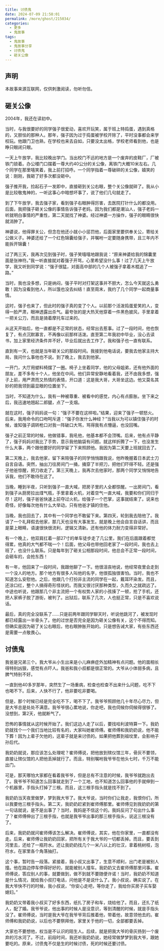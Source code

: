 ```yaml
---
title: 讨债鬼
date: 2024-07-09 21:58:01
permalink: /more/ghost/215034/
categories:
  - 更多
  - 鬼故事
tags:
  - 鬼故事
  - 鬼故事分享
  - 讨债鬼
  - 砸关公像
---
```


## 声明

本故事来源互联网，仅供刺激阅读，勿听勿信。

<InArticleAdsense
    data-ad-client="ca-pub-1725717718088510"
    data-ad-slot="7426219401">
</InArticleAdsense>

<!-- more -->

## 砸关公像

2004年，我还在读初中。

当时，与我很要好的同学强子很爱动，喜欢开玩笑，属于班上特捣蛋，遇到真格的，又胆怯的那种人。那年，强子因为过于捣蛋被学校开除了，平时没事都会来学校玩。他跟门卫也熟，在学校也来去自如，只要没太出格，学校老师看到他，也是睁只眼闭只眼。

一天上午放学，我比较晚出学门。当出校门不远的地方是一个废弃的皮鞋厂，厂被铁门锁着。办公楼门口摆着一尊大约40公分的关公像，离铁门大概10米左右。几个同学在那里嘻笑着，我上前打招呼。一个同学指着一尊破碎的关公像，嬉笑的说：刚刚，我砸了好多次都没砸中。

强子推开我，捡起石子一发即中，直接砸到关公右眼，整个关公像就碎了。我从小是比较敬鬼神的，一听这事心中暗想坏事了，说了他们几句就走了。

到了下午放学，我去强子家，看到强子右眼肿得厉害，去医院打针什么的都没用。后面，我把强子砸关公像的事情告诉强子老妈。因为我们都是潮汕人，强子老妈一听就明白事情的严重性，第二天就找了神婆。经过神婆一方操作，强子的眼睛很快就消肿了。

神婆说，他得罪关公，但念在他还小就小小惩罚他，后面家里要供奉关公，寄给关公做义子。神婆还给了一个红色锦囊给强子，并嘱咐一定要随身携带，且三年内不能拆开锦囊！

过了两三天，我再次见到强子时，强子笑嘻嘻地跟我说：“原来神婆给我的锦囊里面是张神符。”我一听直接就对着强子开骂，心里希望没什么事！过了几天上午放学，我又听到同学说：“强子很猛，对面高中部的几个人被强子拿着木棍追了一路。”

当时，我也没多想，只是纳闷，强子平时对打架这事并不胆大，怎么今天就这么勇敢！因为没看到他人，所以饿也没去纠结！直至周末，我约了几个同学一起商量事情。

<InArticleAdsense
    data-ad-client="ca-pub-1725717718088510"
    data-ad-slot="7426219401">
</InArticleAdsense>

这时，强子也来了，但此时的强子真的变了个人。以前那个活泼捣蛋爱笑的人，变得一脸严肃，眼神透露出杀气。最夸张的是大热天他穿着一件黑色披风，手里拿着一把关公刀，而且是骑着摩托车过来的。

从这天开始后，他一直都是不正常的状态，经常出去惹事。过了一段时间，他也恢复了，有点沉默寡言，不再像以前那样活泼。直至第二年我初中毕业，没心去读书，加上家里经济条件并不好，毕业后就出去工作了。我和强子也一直有联系。

直到有一天，也就是当年砸关公的那段时间。我接到他电话说，要我去他家主持大局，我问什么事他也不说。到了晚上，我去到他家。

一开门，大厅用塑料椅摆了一圈。椅子上坐着同学，他的父母姐弟，还有他外面的朋友，差不多有十个人，他坐在中间。他们异常安静地看着我，还不由我多想，强子上前，用严肃而又热情的表情，开口道：这是我大哥，大哥坐这边。他又莫名其妙的把我领到最显眼的位置坐下。

当时，不知道为什么，我有一种被尊重、被看中的感觉，内心有点膨胀。坐下来之后，我迅速地翘起二郎腿，点了一支烟。

就在这时，强子妈妈说一句：“强子不要在这样啦。”结果，迎来了强子一顿怒火。后来，我用命令的口吻呵斥道：“强子你发什么神经？”当我以为可以镇住强子的时候，谁知强子调转枪口对我一阵破口大骂，骂得我有点懵逼，也没回嘴。

强子之前正常的时候，他做错事，我吼他，他基本都不会顶嘴。后来，他有点平静了，强子妈妈对我比了手势，意示我他脑袋有问题。就这样折腾了一下，也没发生什么大事，两个跟他要好的同学留了下来照顾他。我因为第二天要上班就回去了。

第二天晚上，我去他家，留下来陪强子的同学悄悄跟我说，他昨晚握着日本武士刀自言自语。突然，抽出刀往房间门一捅，捅穿了半把刀，把他们吓得不轻。还是强子他爸惊醒，把刀收走了。第三天晚上，我再次去他家时，那两个同学又悄悄地告诉我，他们不敢待在这了。

当晚，睡到半夜，只听到强子一直大喊，把房子里的人全都惊醒。一出房间门，看到强子从厨房拉出煤气瓶，手里拿着火机，对着空气一直大喊，我要和你们同归于尽！这时，强子爸爸快速上前夺过火机，给强子一个巴掌，这事就结束了。说来也奇怪，好像每次他有什么大举动，只有他爸才镇的住他。

当晚，我也回去了，其中有一个同学也不敢留下来。第四天，轮到我去陪他了。我请了一个礼拜假去他家，那几天也没有大事发生。就是晚上他会自言自话讲，而且是蒙上眼睛，语速很快很流利，逻辑又清新。还有他的体力耐力变得非常好。

<InArticleAdsense
    data-ad-client="ca-pub-1725717718088510"
    data-ad-slot="7426219401">
</InArticleAdsense>

有一个晚上，他双肩扛着一部27寸的单车徒步走了几公里，我们在后面跟着都觉得累，他真的大气都不喘一个！后面，他父母也带他回老家了一段时间，我也去上班了，也没什么联系。只是每年到了砸关公相那段时间，他总会不正常一段时间，会砸车的，会抢东西！

有一年，他回来了一段时间，我跟他聊了一下。他很沮丧地说，他经常夜里会走到一个没人的地方。那个地方有很多人叫他的名字，他很孤独很害怕。当时，我也不知道怎么安慰他。之后，他跟几个打扮非主流的同学在一起，戴耳环染发。而且，还涂口红，整个人搞得奇形怪状的。而我又很讨厌那种类型，久而久之就疏远了。中途也听说，他跟那几个非主流把一个有权势人家的小孩揍了一顿，抢了手机，还把人家裤子脱了游街，被判了。出狱后，联系了几次，人也挺正常，只是不喜欢说话。

最后，真的完全没联系了……只是前两年跟同学聊天时，听说他跳河了，被发现时都已经露出一半骨头了。他的过世是否完全是因为砸关公像有关，这个不得而知。但确实是因为砸了关公右眼后，他右眼肿胀开始的。只是想告诫大家，有些东西还是需要一点敬畏心。

## 讨债鬼

<InArticleAdsense
    data-ad-client="ca-pub-1725717718088510"
    data-ad-slot="7426219401">
</InArticleAdsense>

我爸是兄弟三个。我大爷从小生出来是小儿麻痹症外加精神有点问题。他的面相长得特别凶狠，感觉有点吓人。我爸和我小叔都是很正常的。大爷从小体弱多病，且脾气特别不好。

一直到他40多岁那年，突然生了一场重病，检查也检查不出来什么问题，吃不下也喝不下。后来，人快不行了，他非要吃非要喝。

但是，那个时候已经是完全吃不下，喝不下了。我爷爷照顾他几十年尽心尽力，但是大爷总是处处不满意。我爷爷很心累地说，你走吧，我也伺候你伺候得很够了。没想到，第2天，他就断气了。

恐怖的事情就从这时候开始了。我们这边人走了以后，要找哈利波特算一下。我奶奶就找个一个我们当地比较有名的，大家叫她崔师傅。崔师傅和我奶奶说，他不能下葬！因为上辈子欠他的，这辈子就是来讨债的。如果把他葬到祖坟里，会影响子孙后代。

我奶奶就说，那应该怎么处理呢？崔师傅说，把他放到殡仪馆三年，骨灰不要领，直接让殡仪馆的人把他丢掉就行了。而且，特别嘱咐我爷爷在他头七时，千万不能出门。

可是，那天哪怕大家都在看着我爷爷，但是总有不注意的时候，我爷爷就跑出去了。我爷爷不知道怎么回事就走到了一个工地，也不知道怎么回事他的手就伸到一个机器里，手指头打掉了三根。而且，这三根手指头就是找不到了。

<InArticleAdsense
    data-ad-client="ca-pub-1725717718088510"
    data-ad-slot="7426219401">
</InArticleAdsense>

我奶奶当天夜里做梦，梦到我大爷了。我大爷说，当时你们让我走，我恨你们，所以我要他三根手指头。第二天，我奶奶赶紧到崔师傅那里。崔师傅见到我奶奶的第一句话就说，是不是出事了？当时，我妈是不信这个的。我妈反问了句出什么事了？崔师傅伸出了三根手指，也就是我爷爷出事的那三根手指头，说这三根没有了。

后来，我奶奶就问崔师傅该怎么解决。崔师傅说，其实，他在你家里，一直都没有走。后来，崔师傅让我奶奶回家，把所有关于我大爷的一切都丢掉。而且，要丢到河里去，还给了一瓶符水。还让我奶奶找几个一米八以上的壮汉，拿着桃树枝，泡符水，在家里各个角落抽打。

这个事，暂时告一段落。紧接着，我小叔又出事了，生意不顺利，出门老是被别人撞。他在路边停车停得好好的，就能被别人撞车。我奶奶又去崔师傅那里问事。崔师傅说，答应别人的事，就要做到，做不到就不要随便许诺！当时，我奶奶不知道是什么情况，就给我小叔打电话，问他是不是说什么了。我小叔说，确实说了。在我大爷快不行的时候，我小叔说，“你安心走吧，等你走了，我给你买房子买车娶媳妇。”

<InArticleAdsense
    data-ad-client="ca-pub-1725717718088510"
    data-ad-slot="7426219401">
</InArticleAdsense>

我奶奶又带着我小叔买了好多东西，纸扎了房子和车，烧给他了。而且，还扎了纸人，配了婚。我爷爷说，他出事的时候人是没意识，等到清醒的时候，就是手指头没了。崔师傅说，当时是我大爷在我爷爷背后推着他，带着他，故意领他去的。崔师傅和我奶奶说，以后也不要祭拜他，家里关于他的一切，全部都要丢掉。

大家也不要想他，权当是不认识的陌生人。后续，就是把我大爷的骨灰扬到一个废弃的污水河了。不过，前段时间，我还听我奶奶说，她经常做梦梦到我大爷，跟她要吃的。原来，讨债鬼不仅是生的时候讨债，死的时候还要讨债。